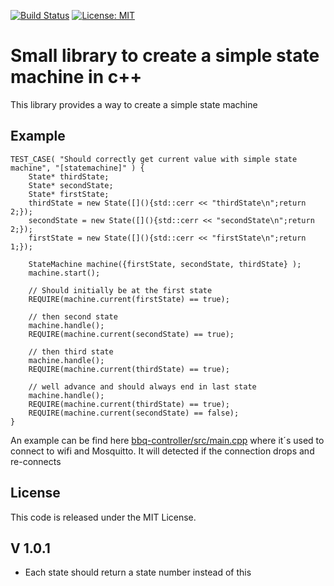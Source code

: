 [![Build Status](https://api.travis-ci.org/rvt/statemachine.svg?branch=master)](https://www.travis-ci.org/rvt/statemachine)
[![License: MIT](https://img.shields.io/badge/License-MIT-yellow.svg)](https://opensource.org/licenses/MIT)


# Small library to create a simple state machine in c++

This library provides a way to create a simple state machine

## Example

```
TEST_CASE( "Should correctly get current value with simple state machine", "[statemachine]" ) {
    State* thirdState;
    State* secondState;
    State* firstState;
    thirdState = new State([](){std::cerr << "thirdState\n";return 2;});
    secondState = new State([](){std::cerr << "secondState\n";return 2;});
    firstState = new State([](){std::cerr << "firstState\n";return 1;});

    StateMachine machine({firstState, secondState, thirdState} );
    machine.start();

    // Should initially be at the first state
    REQUIRE(machine.current(firstState) == true);

    // then second state
    machine.handle();
    REQUIRE(machine.current(secondState) == true);

    // then third state
    machine.handle();
    REQUIRE(machine.current(thirdState) == true);

    // well advance and should always end in last state
    machine.handle();
    REQUIRE(machine.current(thirdState) == true);
    REQUIRE(machine.current(secondState) == false);
}
```

An example can be find here [bbq-controller/src/main.cpp](https://github.com/rvt/bbq-controller/blob/master/src/main.cpp) where
it´s used to connect to wifi and Mosquitto. It will detected if the connection drops and re-connects


## License

This code is released under the MIT License.


## V 1.0.1
* Each state should return a state number instead of this